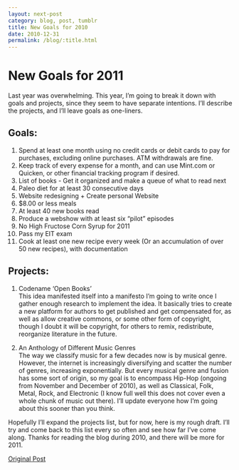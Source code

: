 ```yaml
---
layout: next-post
category: blog, post, tumblr
title: New Goals for 2010
date: 2010-12-31
permalink: /blog/:title.html
---
```


# New Goals for 2011

Last year was overwhelming. This year, I’m going to break it down with goals and projects, since they seem to have separate intentions. I’ll describe the projects, and I’ll leave goals as one-liners.

## Goals:

1. Spend at least one month using no credit cards or debit cards to pay for purchases, excluding online purchases. ATM withdrawals are fine.
2. Keep track of every expense for a month, and can use Mint.com or Quicken, or other financial tracking program if desired.
3. List of books - Get it organized and make a queue of what to read next
4. Paleo diet for at least 30 consecutive days
5. Website redesigning + Create personal Website
6. $8.00 or less meals
7. At least 40 new books read
8. Produce a webshow with at least six “pilot” episodes
9. No High Fructose Corn Syrup for 2011
10. Pass my EIT exam
11. Cook at least one new recipe every week (Or an accumulation of over 50 new recipes), with documentation

## Projects:

1. Codename ‘Open Books’  
This idea manifested itself into a manifesto I’m going to write once I gather enough research to implement the idea. It basically tries to create a new platform for authors to get published and get compensated for, as well as allow creative commons, or some other form of copyright, though I doubt it will be copyright, for others to remix, redistribute, reorganize literature in the future.

2. An Anthology of Different Music Genres  
The way we classify music for a few decades now is by musical genre.
However, the internet is increasingly diversifying and scatter the number of genres, increasing exponentially.
But every musical genre and fusion has some sort of origin, so my goal is to encompass Hip-Hop (ongoing from November and December of 2010), as well as Classical, Folk, Metal, Rock, and Electronic (I know full well this does not cover even a whole chunk of music out there).
I’ll update everyone how I’m going about this sooner than you think.  

Hopefully I’ll expand the projects list, but for now, here is my rough draft.
I’ll try and come back to this list every so often and see how far I’ve come along.
Thanks for reading the blog during 2010, and there will be more for 2011.

[Original Post](http://jermspeaks.com/post/2547598368/new-goals-for-2010)
